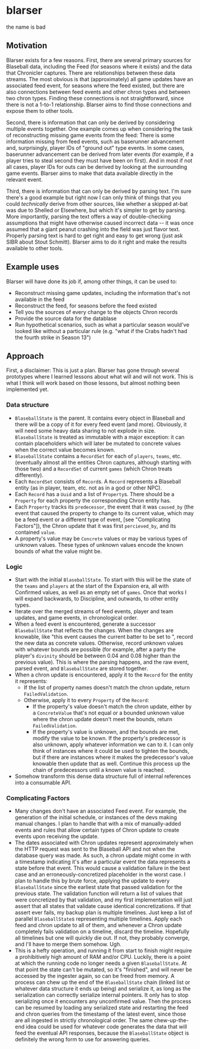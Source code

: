 blarser
=======

the name is bad

Motivation
----------

Blarser exists for a few reasons. First, there are several primary sources for 
Blaseball data, including the Feed (for seasons where it exists) and the
data that Chronicler captures. There are relationships between these data
streams. The most obvious is that (approximately) all game updates have an
associated feed event, for seasons where the feed existed, but there are also
connections between feed events and other chron types and between two chron
types. Finding these connections is not straightforward, since there is not a
1-to-1 relationship. Blarser aims to find those connections and expose them to 
other tools.

Second, there is information that can only be derived by considering multiple
events together. One example comes up when considering the task of 
reconstructing missing game events from the feed: There is some information 
missing from feed events, such as baserunner advancement and, surprisingly, 
player IDs of "ground out" type events. In some cases, baserunner advancement
can be derived from later events (for example, if a player tries to steal 
second they must have been on first). And in most if not all cases, player IDs 
for outs can be derived by looking at the surrounding game events. Blarser 
aims to make that data available directly in the relevant event.

Third, there is information that can only be derived by parsing text. I'm sure 
there's a good example but right now I can only think of things that you could
*technically* derive from other sources, like whether a skipped at-bat was due 
to Shelled or Elsewhere, but which it's simpler to get by parsing. More 
importantly, parsing the text offers a way of double-checking assumptions that 
might have otherwise caused incorrect data -- it was once assumed that a giant
peanut crashing into the field was just flavor text. Properly parsing text is 
hard to get right and easy to get wrong (just ask SIBR about Stout Schmitt). 
Blarser aims to do it right and make the results available to other tools.

Example uses
------------

Blarser will have done its job if, among other things, it can be used to:

* Reconstruct missing game updates, including the information that's not 
  available in the feed
* Reconstruct the feed, for seasons before the feed existed
* Tell you the sources of every change to the objects Chron records
* Provide the source data for the datablase
* Run hypothetical scenarios, such as what a particular season would've looked 
  like without a particular rule (e.g. "what if the Crabs hadn't had the 
  fourth strike in Season 13")

Approach
--------

First, a disclaimer: This is just a plan. Blarser has gone through several 
prototypes where I learned lessons about what will and will not work. This is 
what I think will work based on those lessons, but almost nothing been 
implemented yet.

### Data structure
* `BlaseballState` is the parent. It contains every object in Blaseball and 
  there will be a copy of it for every feed event (and more). Obviously, it 
  will need some heavy data sharing to not explode in size. `BlaseballState` is
  treated as immutable with a major exception: it can contain placeholders which
  will later be mutated to concrete values when the correct value becomes known.
* `BlaseballState` contains a `RecordSet` for each of `players`, `teams`, etc. 
  (eventually almost all the entities Chron captures, although starting with 
  those two) and a `RecordSet` of current `games` (which Chron treats 
  differently). 
* Each `RecordSet` consists of `Record`s. A `Record` represents a Blaseball 
  entity (as in player, team, etc. not as in a god or other NPC).
* Each `Record` has a `Uuid` and a list of `Property`s. There should be a 
  `Property` for each property the corresponding Chron entity has.
* Each `Property` tracks its `predecessor`, the event that it was `caused_by` 
  (the event that caused the property to change to its current value, which may 
  be a feed event or a different type of event, \[see "Complicating 
  Factors"\]), the Chron update that it was first `percieved_by`, and its 
  contained `value`.
* A property's value may be `Concrete` values or may be various types of unknown
  values. These types of unknown values encode the known bounds of what the 
  value might be.

### Logic
* Start with the initial `BlaseballState`. To start with this will be the state
  of the `teams` and `players` at the start of the Expansion era, all with 
  Confirmed values, as well as an empty set of `games`. Once that works I will 
  expand backwards, to Discipline, and outwards, to other entity types.
* Iterate over the merged streams of feed events, player and team updates, 
  and game events, in chronological order.
* When a feed event is encountered, generate a successor `BlaseballState` that
  reflects the changes. When the changes are knowable, like "this event causes
  the current batter to be set to <id>", record the new data as concrete values.
  Otherwise, record unknown values with whatever bounds are possible (for 
  example, after a party the player's `divinity` should be between 0.04 and 
  0.08 higher than the previous value). This is where the parsing happens, and
  the raw event, parsed event, and `BlaseballState` are stored together.
* When a chron update is encountered, apply it to the `Record` for the 
  entity it represents:
  * If the list of property names doesn't match the chron update, return 
    `FailedValidation`.
  * Otherwise, apply it to every `Property` of the `Record`:
    * If the property's value doesn't match the chron update, either by a 
      `ConcreteValue` that's not equal or a bounded unknown value where the 
      chron update doesn't meet the bounds, return `FailedValidation`.
    * If the property's value is unknown, and the bounds are met, modify the 
      value to be known. If the property's predecessor is also unknown, apply 
      whatever information we can to it. I can only think of instances where it
      could be used to tighten the bounds, but if there are instances where it 
      makes the predecessor's value knowable then update that as well. Continue
      this process up the chain of predecessors until a known value is reached.
* Somehow transform this dense data structure full of internal references into
  a consumable API.

### Complicating Factors
* Many changes don't have an associated Feed event. For example, the generation
  of the initial schedule, or instances of the devs making manual changes. I 
  plan to handle that with a mix of manually-added events and rules that allow 
  certain types of Chron update to create events upon receiving the update.
* The dates associated with Chron updates represent approximately when the HTTP 
  request was sent to the Blaseball API and not when the database query was 
  made. As such, a chron update might come in with a timestamp indicating it's 
  after a particular event the data represents a state before that event. This 
  would cause a validation failure in the best case and an 
  erroneously-concretized placeholder in the worst case. I plan to handle this
  by brute force, applying the update to every `BlaseballState` since the 
  earliest state that passed validation for the previous state. The validation
  function will return a list of values that were concretized by that 
  validation, and my first implementation will just assert that all states that 
  validate cause identical concretizations. If that assert ever fails, my 
  backup plan is multiple timelines. Just keep a list of parallel 
  `BlaseballState`s representing multiple timelines. Apply each feed and 
  chron update to all of them, and whenever a Chron update completely fails 
  validation on a timeline, discard the timeline. Hopefully all timelines but 
  one will quickly die out. If not, they probably converge, and I'll have to 
  merge them somehow. Ugh.
* This is a hefty operation, and running it from start to finish might require
  a prohibitively high amount of RAM and/or CPU. Luckily, there is a point at
  which the running code no longer needs a given `BlaseballState`. At that point
  the state can't be mutated, so it's "finished", and will never be accessed by
  the ingester again, so can be freed from memory. A process can chew up the end
  of the `BlaseballState` chain (linked list or whatever data structure it ends
  up being) and serialize it, as long as the serialization can correctly 
  serialize internal pointers. It only has to stop serializing once it 
  encounters any unconfirmed value. Then the process can be resumed by loading
  any serialized state and restarting the feed and chron queries from the 
  timestamp of the latest event, since those are all ingested in strictly 
  chronological order. The same chew-up-the-end idea could be used for whatever
  code generates the data that will feed the eventual API responses, because 
  the `BlaseballState` object is definitely the wrong form to use for answering 
  queries.